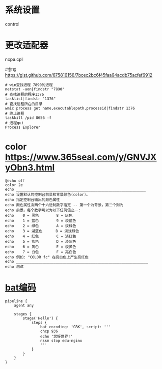 # 系统设置
control
# 更改适配器
ncpa.cpl


#参考 https://gist.github.com/675816156/7bcec2bc6f45faa64acdb75acfef6912
```shell
# win查找进程 7890的进程
netstat -aon|findstr "7890"
# 查找进程的程序1376
tasklist|findstr "1376"
# 查找进程所在的目录
wmic process get name,executablepath,processid|findstr 1376
# 终止进程
taskkill /pid 8656 -f
# 进程gui
Process Explorer
```

# color https://www.365seal.com/y/GNVJXyObn3.html
```shell
@echo off
color 2e
echo ___________________________________________________________
echo 设置默认的控制台前景和背景颜色(color)。
echo 指定控制台输出的颜色属性
echo 颜色属性由两个十六进制数字指定 -- 第一个为背景，第二个则为
echo 前景。每个数字可以为以下任何值之一:
echo    0 = 黑色        8 = 灰色
echo    1 = 蓝色        9 = 淡蓝色
echo    2 = 绿色        A = 淡绿色
echo    3 = 湖蓝色      B = 淡浅绿色
echo    4 = 红色        C = 淡红色
echo    5 = 紫色        D = 淡紫色
echo    6 = 黄色        E = 淡黄色
echo    7 = 白色        F = 亮白色
echo 例如: "COLOR fc" 在亮白色上产生亮红色
echo ____________________________________________________________
echo 测试
```

# [bat编码](https://blog.csdn.net/weixin_42681866/article/details/119803156)
```shell
pipeline {
    agent any

    stages {
        stage('Hello') {
            steps {
                bat encoding: 'GBK', script: '''
                chcp 936
                echo '您好世界!'
                nssm stop edu-nginx
                '''
            }
        }
    }
}

```
